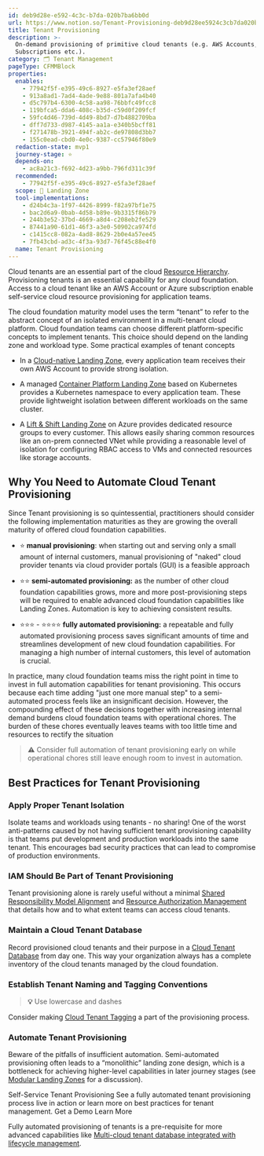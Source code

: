 ```yaml
---
id: deb9d28e-e592-4c3c-b7da-020b7ba6bb0d
url: https://www.notion.so/Tenant-Provisioning-deb9d28ee5924c3cb7da020b7ba6bb0d
title: Tenant Provisioning
description: >-
  On-demand provisioning of primitive cloud tenants (e.g. AWS Accounts, Azure
  Subscriptions etc.).
category: 🗂 Tenant Management
pageType: CFMMBlock
properties:
  enables:
    - 77942f5f-e395-49c6-8927-e5fa3ef28aef
    - 913a8ad1-7ad4-4ade-9e88-801a7afa4b40
    - d5c797b4-6300-4c58-aa98-76bbfc49fcc8
    - 119bfca5-dda6-408c-b35d-c59d0f209fcf
    - 59fc4d46-739d-4d49-8bd7-d7b4882709ba
    - dff7d733-d987-4145-aa1a-e340b5bcff81
    - f271478b-3921-494f-ab2c-de97808d3bb7
    - 155c0ead-cbd0-4e0c-9387-cc57946f80e9
  redaction-state: mvp1
  journey-stage: ⭐️
  depends-on:
    - ac8a21c3-f692-4d23-a9bb-796fd311c39f
  recommended:
    - 77942f5f-e395-49c6-8927-e5fa3ef28aef
  scope: 🛬 Landing Zone
  tool-implementations:
    - d24b4c3a-1f97-4426-8999-f82a97bf1e75
    - bac2d6a9-0bab-4d58-b89e-9b3315f86b79
    - 244b3e52-37bd-4669-a8d4-c208eb2fe529
    - 87441a90-61d1-46f3-a3e0-50902ca974fd
    - c1415cc8-082a-4ad8-8629-2b0e4a57ee45
    - 7fb43cbd-ad3c-4f3a-93d7-76f45c88e4f0
  name: Tenant Provisioning
---
```


Cloud tenants are an essential part of the cloud [Resource Hierarchy](./resource-hierarchy.md). Provisioning tenants is an essential capability for any cloud foundation. Access to a cloud tenant like an AWS Account or Azure subscription enable self-service cloud resource provisioning for application teams. 

The cloud foundation maturity model uses the term “tenant” to refer to the abstract concept of an isolated environment in a multi-tenant cloud platform. Cloud foundation teams can choose different platform-specific concepts to implement tenants. This choice should depend on the landing zone and workload type. Some practical examples of tenant concepts

- In a [Cloud-native Landing Zone](./cloud-native-landing-zone.md), every application team receives their own AWS Account to provide strong isolation.

- A managed [Container Platform Landing Zone](./container-platform-landing-zone.md) based on Kubernetes provides a Kubernetes namespace to every application team. These provide lightweight isolation between different workloads on the same cluster.

- A [Lift & Shift Landing Zone](./lift-and-shift-landing-zone.md) on Azure provides dedicated resource groups to every customer. This allows easily sharing common resources like an on-prem connected VNet while providing a reasonable level of isolation for configuring RBAC access to VMs and connected resources like storage accounts.

## Why You Need to Automate Cloud Tenant Provisioning

Since Tenant provisioning is so quintessential, practitioners should consider the following implementation maturities as they are growing the overall maturity of offered cloud foundation capabilities. 

- ⭐️  **manual provisioning**: when starting out and serving only a small amount of internal customers, manual provisioning of "naked" cloud provider tenants via cloud provider portals (GUI) is a feasible approach

- ⭐️⭐️ **semi-automated provisioning:** as the number of other cloud foundation capabilities grows, more and more post-provisioning steps will be required to enable advanced cloud foundation capabilities like Landing Zones. Automation is key to achieving consistent results. 

- ⭐️⭐️⭐️ - ⭐️⭐️⭐️⭐️ **fully automated provisioning:** a repeatable and fully automated provisioning process saves significant amounts of time and streamlines development of new cloud foundation capabilities. For managing a high number of internal customers, this level of automation is crucial.

In practice, many cloud foundation teams miss the right point in time to invest in full automation capabilities for tenant provisioning. This occurs because each time adding "just one more manual step" to a semi-automated process feels like an insignificant decision. However, the compounding effect of these decisions together with increasing internal demand burdens cloud foundation teams with operational chores. The burden of these chores eventually leaves teams with too little time and resources to rectify the situation

> **⚠️** Consider full automation of tenant provisioning early on while operational chores still leave enough room to invest in automation.

## Best Practices for Tenant Provisioning

### Apply Proper Tenant Isolation

Isolate teams and workloads using tenants - no sharing! One of the worst anti-patterns caused by not having sufficient tenant provisioning capability is that teams put development and production workloads into the same tenant. This encourages bad security practices that can lead to compromise of production environments.

### IAM Should Be Part of Tenant Provisioning

Tenant provisioning alone is rarely useful without a minimal [Shared Responsibility Model Alignment](../security-and-compliance/shared-responsibility-model-alignment.md) and [Resource Authorization Management](../iam/resource-authorization-management.md) that details how and to what extent teams can access cloud tenants.

### Maintain a Cloud Tenant Database

Record provisioned cloud tenants and their purpose in a [Cloud Tenant Database](./cloud-tenant-database.md) from day one. This way your organization always has a complete inventory of the cloud tenants managed by the cloud foundation.

### Establish Tenant Naming and Tagging Conventions

> **💡** Use lowercase and dashes

Consider making [Cloud Tenant Tagging](../security-and-compliance/cloud-tenant-tagging.md) a part of the provisioning process.

### Automate Tenant Provisioning

Beware of the pitfalls of insufficient automation. Semi-automated provisioning often leads to a “monolithic” landing zone design, which is a bottleneck for achieving higher-level capabilities in later journey stages (see [Modular Landing Zones](./modular-landing-zones.md) for a discussion).

<!--notion-markdown-cms:raw-->
<CallToAction>
  <CtaHeader>Self-Service Tenant Provisioning</CtaHeader>
  <CtaText>See a fully automated tenant provisioning process live in action or learn more on best practices for tenant management.</CtaText>
  <CtaButton class="btn-primary" url="https://www.meshcloud.io/use-case-cloud-zones/">Get a Demo</CtaButton>
  <CtaButton class="btn-secondary" url="https://www.meshcloud.io/2021/01/27/cloud-tenant-management-what-you-need-to-know-in-2021/">Learn More</CtaButton>
</CallToAction>

Fully automated provisioning of tenants is a pre-requisite for more advanced capabilities like [Multi-cloud tenant database integrated with lifecycle management](./multi-cloud-tenant-database-integrated-with-lifecycle-management.md).




